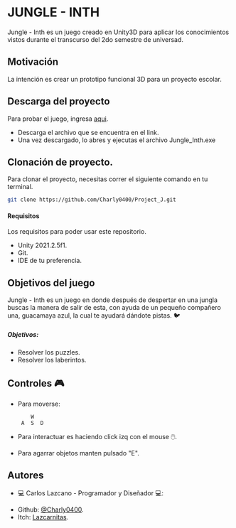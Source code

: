 # JUNGLE - INTH


Jungle - Inth es un juego creado en Unity3D para aplicar los conocimientos vistos durante el transcurso del 2do semestre de universad.

## Motivación

La intención es crear un prototipo funcional 3D para un proyecto escolar.

## Descarga del proyecto

Para probar el juego, ingresa [aqui](https://lazcarnitas.itch.io/jungleinth).

 * Descarga el archivo que se encuentra en el link.
 * Una vez descargado, lo abres y ejecutas el archivo Jungle_Inth.exe


## Clonación de proyecto.

Para clonar el proyecto, necesitas correr el siguiente comando en tu terminal.

```bash
git clone https://github.com/Charly0400/Project_J.git
```
#### Requisitos

Los requisitos para poder usar este repositorio.

* Unity 2021.2.5f1.
* Git.
* IDE de tu preferencia.

## Objetivos del juego

Jungle - Inth es un juego en donde después de despertar en una jungla buscas la manera de salir de esta, con ayuda de un pequeño compañero una, guacamaya azul, la cual te ayudará dándote pistas. :bird:

##### Objetivos:
 - Resolver los puzzles.
 - Resolver los laberintos.

 ## Controles :video_game:

  - Para moverse:

            W
         A  S  D  

- Para interactuar es haciendo click izq con el mouse :computer_mouse:.

- Para agarrar objetos manten pulsado "E".

## Autores

* :computer:  Carlos Lazcano - Programador y Diseñador :computer::

- Github: [@Charly0400](https://github.com/Charly0400). 
- Itch:  [Lazcarnitas](https://lazcarnitas.itch.io/).
